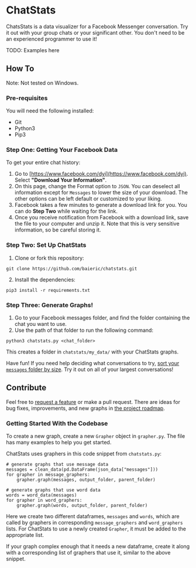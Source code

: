 # ChatStats

ChatsStats is a data visualizer for a Facebook Messenger conversation. Try it out with your group chats or your significant other. You don't need to be an experienced programmer to use it!

TODO: Examples here

## How To

Note: Not tested on Windows.

### Pre-requisites

You will need the following installed:

* Git
* Python3
* Pip3

### Step One: Getting Your Facebook Data

To get your entire chat history:

1. Go to [https://www.facebook.com/dyi](https://www.facebook.com/dyi). Select **"Download Your Information"**.
2. On this page, change the Format option to `JSON`. You can deselect all information except for `Messages` to lower the size of your download. The other options can be left default or customized to your liking.
3. Facebook takes a few minutes to generate a download link for you. You can do **Step Two** while waiting for the link.
4. Once you receive notification from Facebook with a download link, save the file to your computer and unzip it. Note that this is very sensitive information, so be careful storing it.

### Step Two: Set Up ChatStats

1. Clone or fork this repository:
```
git clone https://github.com/baieric/chatstats.git
```
2. Install the dependencies:
```
pip3 install -r requirements.txt
```

### Step Three: Generate Graphs!

1. Go to your Facebook messages folder, and find the folder containing the chat you want to use.
2. Use the path of that folder to run the following command:
```
python3 chatstats.py <chat_folder>
```
This creates a folder in `chatstats/my_data/` with your ChatStats graphs.

Have fun! If you need help deciding what conversations to try, [sort your `messages` folder by size](http://dailymactips.com/display-the-size-of-all-your-folders-in-the-mac-finder-window/). Try it out on all of your largest conversations!

## Contribute

Feel free to [request a feature](https://github.com/baieric/chatstats/issues/new) or make a pull request. There are ideas for bug fixes, improvements, and new graphs in [the project roadmap](https://github.com/baieric/chatstats/blob/master/ROADMAP.md).

### Getting Started With the Codebase

To create a new graph, create a new `Grapher` object in `grapher.py`. The file has many examples to help you get started.

ChatStats uses graphers in this code snippet from `chatstats.py`:
```
# generate graphs that use message data
messages = clean_data(pd.DataFrame(json_data["messages"]))
for grapher in message_graphers:
    grapher.graph(messages, output_folder, parent_folder)

# generate graphs that use word data
words = word_data(messages)
for grapher in word_graphers:
    grapher.graph(words, output_folder, parent_folder)
```

Here we create two different dataframes, `messages` and `words`, which are called by graphers in corresponding `message_graphers` and `word_graphers` lists. For ChatStats to use a newly created `Grapher`, it must be added to the appropriate list.

If your graph complex enough that it needs a new dataframe, create it along with a corresponding list of graphers that use it, similar to the above snippet.
